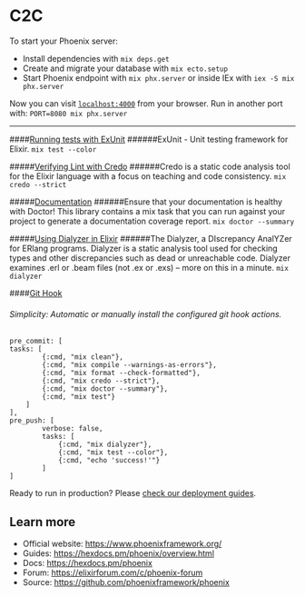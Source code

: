 # C2C 

To start your Phoenix server:

  * Install dependencies with `mix deps.get`
  * Create and migrate your database with `mix ecto.setup`
  * Start Phoenix endpoint with `mix phx.server` or inside IEx with `iex -S mix phx.server`

Now you can visit [`localhost:4000`](http://localhost:4000) from your browser.
Run in another port with:  `PORT=8080 mix phx.server`

<hr />

####[Running tests with ExUnit](https://hexdocs.pm/ex_unit/ExUnit.html)
######ExUnit - Unit testing framework for Elixir.
`mix test --color`

#####[Verifying Lint with Credo](https://github.com/rrrene/credo)
######Credo is a static code analysis tool for the Elixir language with a focus on teaching and code consistency.
`mix credo --strict`

#####[Documentation](https://github.com/akoutmos/doctor)
######Ensure that your documentation is healthy with Doctor! This library contains a mix task that you can run against your project to generate a documentation coverage report.
`mix doctor --summary`

#####[Using Dialyzer in Elixir](https://github.com/jeremyjh/dialyxir)
######The Dialyzer, a DIscrepancy AnalYZer for ERlang programs. Dialyzer is a static analysis tool used for checking types and other discrepancies such as dead or unreachable code. Dialyzer examines .erl or .beam files (not .ex or .exs) – more on this in a minute.
`mix dialyzer`

####[Git Hook](https://github.com/qgadrian/elixir_git_hooks)
###### Simplicity: Automatic or manually install the configured git hook actions.
```
pre_commit: [
tasks: [
        {:cmd, "mix clean"},
        {:cmd, "mix compile --warnings-as-errors"},
        {:cmd, "mix format --check-formatted"},
        {:cmd, "mix credo --strict"},
        {:cmd, "mix doctor --summary"},
        {:cmd, "mix test"}
    ]
],
pre_push: [
        verbose: false,
        tasks: [
            {:cmd, "mix dialyzer"},
            {:cmd, "mix test --color"},
            {:cmd, "echo 'success!'"}
        ]
] 
```


Ready to run in production? Please [check our deployment guides](https://hexdocs.pm/phoenix/deployment.html).

## Learn more

  * Official website: https://www.phoenixframework.org/
  * Guides: https://hexdocs.pm/phoenix/overview.html
  * Docs: https://hexdocs.pm/phoenix
  * Forum: https://elixirforum.com/c/phoenix-forum
  * Source: https://github.com/phoenixframework/phoenix
